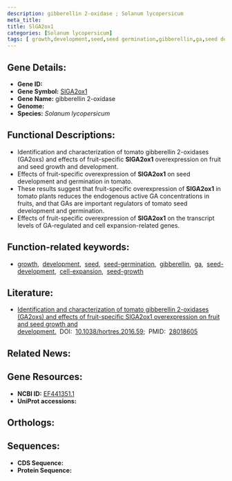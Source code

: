 ```yaml
---
description: gibberellin 2-oxidase ; Solanum lycopersicum
meta_title:
title: SlGA2ox1
categories: [Solanum lycopersicum]
tags: [ growth,development,seed,seed germination,gibberellin,ga,seed development,cell expansion,seed growth ]
---
```


## Gene Details:
- **Gene ID:** []()
- **Gene Symbol:** <u>SlGA2ox1</u>
- **Gene Name:** gibberellin 2-oxidase
- **Genome:** []()
- **Species:** *Solanum lycopersicum*

## Functional Descriptions:
   - Identification and characterization of tomato gibberellin 2-oxidases (GA2oxs) and effects of fruit-specific **SlGA2ox1** overexpression on fruit and seed growth and development.
   - Effects of fruit-specific overexpression of **SlGA2ox1** on seed development and germination in tomato.
   - These results suggest that fruit-specific overexpression of **SlGA2ox1** in tomato plants reduces the endogenous active GA concentrations in fruits, and that GAs are important regulators of tomato seed development and germination.
   - Effects of fruit-specific overexpression of **SlGA2ox1** on the transcript levels of GA-regulated and cell expansion-related genes.

## Function-related keywords:
   - [growth](/tags/growth/),&nbsp;&nbsp;[development](/tags/development/),&nbsp;&nbsp;[seed](/tags/seed/),&nbsp;&nbsp;[seed-germination](/tags/seed-germination/),&nbsp;&nbsp;[gibberellin](/tags/gibberellin/),&nbsp;&nbsp;[ga](/tags/ga/),&nbsp;&nbsp;[seed-development](/tags/seed-development/),&nbsp;&nbsp;[cell-expansion](/tags/cell-expansion/),&nbsp;&nbsp;[seed-growth](/tags/seed-growth/)

## Literature:
   - [Identification and characterization of tomato gibberellin 2-oxidases (GA2oxs) and effects of fruit-specific SlGA2ox1 overexpression on fruit and seed growth and development.](https://doi.org/10.1038/hortres.2016.59)&nbsp;&nbsp;DOI:&nbsp;&nbsp;[10.1038/hortres.2016.59](https://doi.org/10.1038/hortres.2016.59);&nbsp;&nbsp;PMID:&nbsp;&nbsp;[28018605](https://pubmed.ncbi.nlm.nih.gov/28018605/)

## Related News:

## Gene Resources:
- **NCBI ID:**  [EF441351.1](https://www.ncbi.nlm.nih.gov/gene/?term=EF441351.1)
- **UniProt accessions:**  [](https://www.uniprot.org/uniprotkb//entry)

## Orthologs:

## Sequences:
- **CDS Sequence:**
- **Protein Sequence:**
